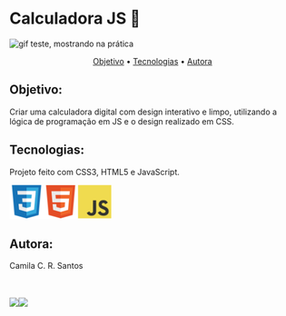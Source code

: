 # Calculadora JS 🧮

<img src="assets/test.gif" alt="gif teste, mostrando na prática">
<p align="center">
 <a href="#objetivo">Objetivo</a> • 
 <a href="#tecnologias">Tecnologias</a> • 
 <a href="#autora">Autora</a>
</p>
<h2 id="objetivo">Objetivo:</h2>
<p>
Criar uma calculadora digital com design interativo e limpo, utilizando a lógica de programação em JS e o design realizado em CSS.
</p>
<h2 id="tecnologias">Tecnologias:</h2>
<p>
Projeto feito com CSS3, HTML5 e JavaScript.
</p><img alt="CSS" src="https://github.com/devicons/devicon/raw/master/icons/css3/css3-original.svg" width="60" height="60"/><img alt="HTML" src="https://github.com/devicons/devicon/raw/master/icons/html5/html5-original.svg" width="60" height="60" /><img alt="JS" src="https://github.com/devicons/devicon/raw/master/icons/javascript/javascript-original.svg"  width="60" height="60"/>
<h2 id="autora">Autora:</h2>
<p>
Camila C. R. Santos
</p>
<br><br>
<img src="https://img.shields.io/github/stars/Cameasy/calculatorstyle-js"><img src="https://img.shields.io/github/watchers/Cameasy/calculatorstyle-js">
